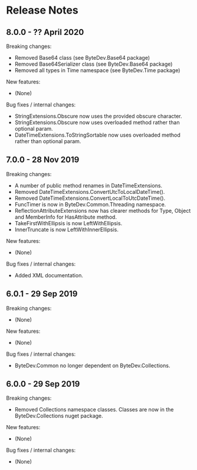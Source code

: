 # Release Notes

## 8.0.0 - ?? April 2020

Breaking changes:
- Removed Base64 class (see ByteDev.Base64 package)
- Removed Base64Serializer class (see ByteDev.Base64 package)
- Removed all types in Time namespace (see ByteDev.Time package)

New features:
- (None)

Bug fixes / internal changes:
- StringExtensions.Obscure now uses the provided obscure character.
- StringExtensions.Obscure now uses overloaded method rather than optional param.
- DateTimeExtensions.ToStringSortable now uses overloaded method rather than optional param.


## 7.0.0 - 28 Nov 2019

Breaking changes:
* A number of public method renames in DateTimeExtensions.
* Removed DateTimeExtensions.ConvertUtcToLocalDateTime().
* Removed DateTimeExtensions.ConvertLocalToUtcDateTime().
* FuncTimer is now in ByteDev.Common.Threading namespace.
* ReflectionAttributeExtensions now has clearer methods for Type, Object and MemberInfo for HasAttribute method.
* TakeFirstWithEllipsis is now LeftWithEllipsis.
* InnerTruncate is now LeftWithInnerEllipsis.

New features:
* (None)

Bug fixes / internal changes:
* Added XML documentation.

## 6.0.1 - 29 Sep 2019

Breaking changes:
* (None)

New features:
* (None)

Bug fixes / internal changes:
* ByteDev.Common no longer dependent on ByteDev.Collections.

## 6.0.0 - 29 Sep 2019

Breaking changes:
* Removed Collections namespace classes. Classes are now in the ByteDev.Collections nuget package.

New features:
* (None)

Bug fixes / internal changes:
* (None)
